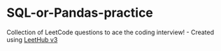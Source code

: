 # SQL-or-Pandas-practice
Collection of LeetCode questions to ace the coding interview! - Created using [LeetHub v3](https://github.com/raphaelheinz/LeetHub-3.0)
